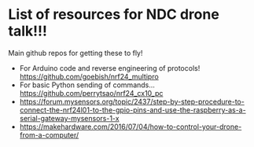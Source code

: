 # List of resources for NDC drone talk!!!

Main github repos for getting these to fly!

- For Arduino code and reverse engineering of protocols! https://github.com/goebish/nrf24_multipro
- For basic Python sending of commands...  https://github.com/perrytsao/nrf24_cx10_pc
- https://forum.mysensors.org/topic/2437/step-by-step-procedure-to-connect-the-nrf24l01-to-the-gpio-pins-and-use-the-raspberry-as-a-serial-gateway-mysensors-1-x
- https://makehardware.com/2016/07/04/how-to-control-your-drone-from-a-computer/
